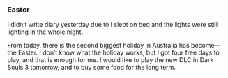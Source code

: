 ### Easter
I didn’t write diary yesterday due to I slept on bed and the lights were still lighting in the whole night.

From today, there is the second biggest holiday in Australia has become—the Easter. I don’t know what the holiday works, but I got four free days to play, and that is enough for me. I would like to play the new DLC in Dark Souls 3 tomorrow, and to buy some food for the long term.
